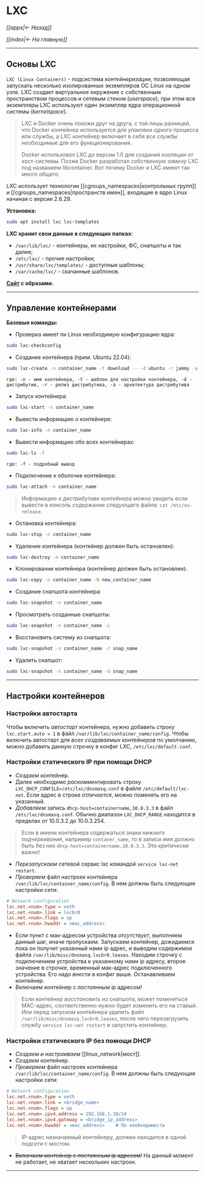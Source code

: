 # LXC

*[[apps|<- Назад]]*

*[[index|<- На главную]]*
***
## Основы LXC

`LXC (Linux Containers)` - подсистема *контейнеризации*, позволяющая запускать несколько изолированных экземпляров ОС Linux на одном узле. LXC создает виртуальное окружение с собственным пространством процессов и сетевым стеком (*userspace*), при этом все экземпляры LXC используют один экземпляр ядра операционной системы (*kernelspace*). 

> LXC и Docker очень *похожи* друг на друга, с той лишь разницей, что Docker контейнер используется для упаковки *одного* процесса или службы, а LXС контейнер включает в себя *все службы* необходимые для его функционирования.
> 
> Docker *использовал* LXC до версии 1.0 для создания изоляции от хост-системы. Позже Docker разработал собственную *замену* LXC под названием libcontainer. Вот почему Docker и LXC имеют так много *общего*.

LXC использует технологии [[cgroups_namespaces|контрольных групп]] и [[cgroups_namespaces|пространств имен]], входящие в ядро Linux начиная с версии 2.6.29.

**Установка:**
```bash
sudo apt install lxc lxc-templates
```

**LXC хранит свои данные в следующих папках:**

- `/var/lib/lxc/` - контейнеры, их настройки, ФС, снапшоты и так далее;
- `/etc/lxc/` - прочие настройки;
- `/usr/share/lxc/templates/` - доступные шаблоны;
- `/var/cache/lxc/` - скачанные шаблонов.

**[Сайт](https://images.linuxcontainers.org/) с образами.** 

***
## Управление контейнерами

**Базовые команды:**

- Проверка имеет ли Linux необходимую конфигурацию ядра:

```bash
sudo lxc-checkconfig
```

- Создание контейнера (прим. Ubuntu 22.04):

```bash
sudo lxc-create -n container_name -t download -- -d ubuntu -r jammy -a amd64
```
`где: -n - имя контейнера, -t - шаблон для настройки контейнера, -d - дистрибутив, -r - релиз дистрибутива, -a - архитектура дистрибутива`

- Запуск контейнера:

```bash
sudo lxc-start -n container_name
```

- Вывести информацию о контейнере:

```bash
sudo lxc-info -n container_name
```

- Вывести информацию обо всех контейнерах:

```bash
sudo lxc-ls -f
```
`где: -f - подробный вывод`

- Подключение к оболочке контейнера:

```bash
sudo lxc-attach -n container_name
```

> Информацию о *дистрибутиве контейнера* можно увидеть если вывести в консоль содержание следующего файла: `cat /etc/os-release`.

- Остановка контейнера:

```bash
sudo lxc-stop -n container_name
```

- Удаление контейнера (контейнер должен быть остановлен):

```bash
sudo lxc-destroy -n container_name
```

- Клонирование контейнера (контейнер должен быть остановлен):

```bash
sudo lxc-copy -n container_name -N new_container_name
```

- Создание снапшота контейнера:

```bash
sudo lxc-snapshot -n container_name
```

- Просмотреть созданные снапшоты:

```bash
sudo lxc-snapshot -n container_name -L
```

- Восстановить систему из снапшота:

```bash
sudo lxc-snapshot -n container_name -r snap_name
```

- Удалить снапшот:

```bash
sudo lxc-snapshot -n container_name -d snap_name
```

***
## Настройки контейнеров

### Настройки автостарта

Чтобы включить *автостарт* контейнера, нужно добавить строку `lxc.start.auto = 1` в файл `/var/lib/lxc/container_name/config`.
Чтобы включить автостарт для *всех создаваемых контейнеров* по умолчанию, можно добавить данную строчку в конфиг LXC, `/etc/lxc/default.conf`.

### Настройки статического IP при помощи DHCP

- *Создаем* контейнер.
- Далее необходимо *раскомментировать* строку `LXC_DHCP_CONFILE=/etc/lxc/dnsmasq.conf` в файле `/etc/default/lxc-net`. Если адрес в строке *отличается*, можно поменять его на указанный.
- *Добавляем* запись `dhcp-host=containername,10.0.3.3` в файл `/etc/lxc/dnsmasq.conf`. Обычно диапазон `LXC_DHCP_RANGE` находится в пределах от 10.0.3.2 до 10.0.3.254.

> Если в имени контейнера содержаться знаки *нижнего подчеркивания*, например `contaner_name`, то в записи имя должно быть без них `dhcp-host=containername,10.0.3.3`. Это *критически* важно!

- *Перезапускаем* сетевой сервис lxc командой `service lxc-net restart`.
- *Проверяем* файл настроек контейнера `/var/lib/lxc/container_name/config`. В нем должны быть следующие настройки сети:

```ini
# Network configuration
lxc.net.<num>.type = veth
lxc.net.<num>.link = lxcbr0
lxc.net.<num>.flags = up
lxc.net.<num>.hwaddr = <mac_address>
```

- Если пункт с мак-адресом устройства *отсутствует*, выполняем данный шаг, иначе пропускаем. Запускаем контейнер, дожидаемся пока он получит указанный нами ip адрес, и выводим содержимое файла `/var/lib/misc/dnsmasq.lxcbr0.leases`. Находим строчку с подключением устройства к указанному нами ip адресу, второе значение в строчке, временный мак-адрес подключенного устройства. Его надо *внести* в конфиг выше. Останавливаем контейнер.
- Включаем контейнер с *постоянным* ip адресом!

> Если контейнер *восстановить* из снапшота, может поменяться MAC-адрес, соответственно нужно будет изменить его на старый. Или перед запуском контейнера удалить файл `/var/lib/misc/dnsmasq.lxcbr0.leases`, после чего перезагрузить службу `service lxc-net restart` и запустить контейнер.

### Настройки статического IP без помощи DHCP

- *Создаем и настраиваем* [[linux_network|мост]].
- *Создаем* контейнер.
- *Проверяем* файл настроек контейнера `/var/lib/lxc/container_name/config`. В нем должны быть следующие настройки сети:

```ini
# Network configuration
lxc.net.<num>.type = veth
lxc.net.<num>.link = <bridge_name>
lxc.net.<num>.flags = up
lxc.net.<num>.ipv4.address = 192.168.1.10/24
lxc.net.<num>.ipv4.gateway = <bridge_ip_address>
lxc.net.<num>.hwaddr = <mac_address>    # По необходимости
```

> IP-адрес назначаемый контейнеру, должен находится в одной *подсети* с мостом.

- ~~Включаем контейнер с *постоянным* ip адресом!~~ На данный момент не работает, не хватает нескольких настроек.

***